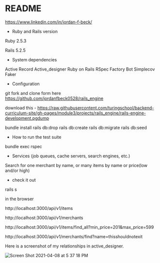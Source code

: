 # README

https://www.linkedin.com/in/jordan-f-beck/

- Ruby and Rails version 

Ruby 2.5.3

Rails 5.2.5

- System dependencies

Active Record
Active_designer
Ruby on Rails
RSpec
Factory Bot
Simplecov
Faker

- Configuration

git fork and clone form here https://github.com/jordanfbeck0528/rails_engine

download this - https://raw.githubusercontent.com/turingschool/backend-curriculum-site/gh-pages/module3/projects/rails_engine/rails-engine-development.pgdump

bundle install
rails db:drop
rails db:create
rails db:migrate
rails db:seed

- How to run the test suite

bundle exec rspec

- Services (job queues, cache servers, search engines, etc.)

Search for one merchant by name, or many items by name or price(low and/or high)

- check it out

rails s

in the browser

http://localhost:3000/api/v1/items

http://localhost:3000/api/v1/merchants

http://localhost:3000/api/v1/items/find_all?min_price=201&max_price=599

http://localhost:3000/api/v1/merchants/find?name=thisshouldnotexit


Here is a screenshot of my relationships in active_designer.

![Screen Shot 2021-04-08 at 5 37 18 PM](https://user-images.githubusercontent.com/68141454/114122938-88b18980-98ae-11eb-92ba-93c2a8a16789.png)

